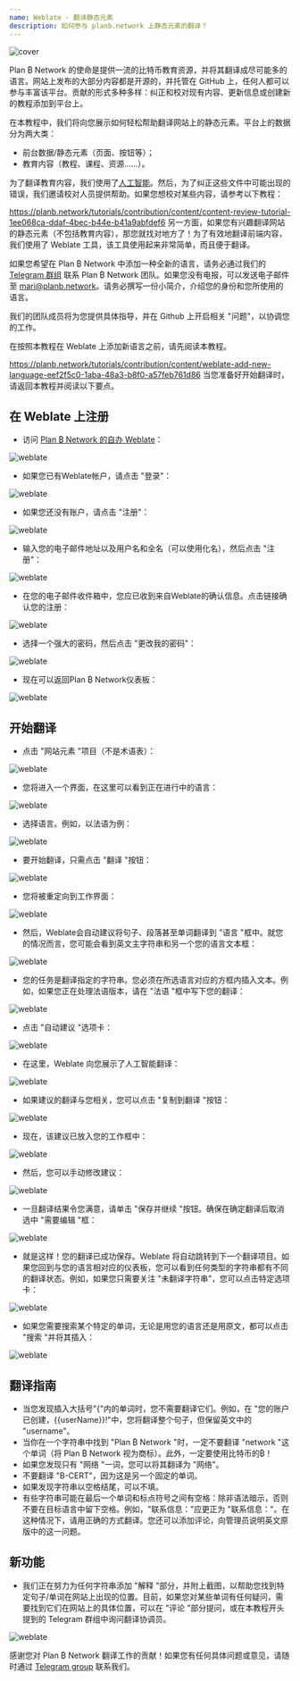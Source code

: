 ```yaml
---
name: Weblate - 翻译静态元素
description: 如何参与 planb.network 上静态元素的翻译？
---
```

![cover](assets/cover.webp)

Plan ₿ Network 的使命是提供一流的比特币教育资源，并将其翻译成尽可能多的语言。网站上发布的大部分内容都是开源的，并托管在 GitHub 上，任何人都可以参与丰富该平台。贡献的形式多种多样：纠正和校对现有内容、更新信息或创建新的教程添加到平台上。

在本教程中，我们将向您展示如何轻松帮助翻译网站上的静态元素。平台上的数据分为两大类：


- 前台数据/静态元素（页面、按钮等）；
- 教育内容（教程、课程、资源......）。

为了翻译教育内容，我们使用了[人工智能](https://github.com/Asi0Flammeus/LLM-Translator)。然后，为了纠正这些文件中可能出现的错误，我们邀请校对人员提供帮助。如果您想校对某些内容，请参考以下教程：

https://planb.network/tutorials/contribution/content/content-review-tutorial-1ee068ca-ddaf-4bec-b44e-b41a9abfdef6
另一方面，如果您有兴趣翻译网站的静态元素（不包括教育内容），那您就找对地方了！为了有效地翻译前端内容，我们使用了 Weblate 工具，该工具使用起来非常简单，而且便于翻译。

如果您希望在 Plan ₿ Network 中添加一种全新的语言，请务必通过我们的 [Telegram 群组](https://t.me/PlanBNetwork_ContentBuilder) 联系 Plan ₿ Network 团队。如果您没有电报，可以发送电子邮件至 mari@planb.network。请务必撰写一份小简介，介绍您的身份和您所使用的语言。

我们的团队成员将为您提供具体指导，并在 Github 上开启相关 "问题"，以协调您的工作。

在按照本教程在 Weblate 上添加新语言之前，请先阅读本教程。

https://planb.network/tutorials/contribution/content/weblate-add-new-language-eef2f5c0-1aba-48a3-b8f0-a57feb761d86
当您准备好开始翻译时，请返回本教程并阅读以下要点。

## 在 Weblate 上注册


- 访问 [Plan ₿ Network 的自办 Weblate](https://weblate.planb.network/)：

![weblate](assets/01.webp)


- 如果您已有Weblate帐户，请点击 "登录"：

![weblate](assets/02.webp)


- 如果您还没有账户，请点击 "注册"：

![weblate](assets/03.webp)


- 输入您的电子邮件地址以及用户名和全名（可以使用化名），然后点击 "注册"：

![weblate](assets/04.webp)


- 在您的电子邮件收件箱中，您应已收到来自Weblate的确认信息。点击链接确认您的注册：

![weblate](assets/05.webp)


- 选择一个强大的密码，然后点击 "更改我的密码"：

![weblate](assets/06.webp)


- 现在可以返回Plan ₿ Network仪表板：

![weblate](assets/07.webp)

## 开始翻译


- 点击 "网站元素 "项目（不是术语表）：

![weblate](assets/08.webp)


- 您将进入一个界面，在这里可以看到正在进行中的语言：

![weblate](assets/09.webp)


- 选择语言。例如，以法语为例：

![weblate](assets/10.webp)


- 要开始翻译，只需点击 "翻译 "按钮：

![weblate](assets/11.webp)


- 您将被重定向到工作界面：

![weblate](assets/12.webp)


- 然后，Weblate会自动建议将句子、段落甚至单词翻译到 "语言 "框中。就您的情况而言，您可能会看到英文主字符串和另一个您的语言文本框：

![weblate](assets/13.webp)


- 您的任务是翻译指定的字符串。您必须在所选语言对应的方框内插入文本。例如，如果您正在处理法语版本，请在 "法语 "框中写下您的翻译：

![weblate](assets/14.webp)


- 点击 "自动建议 "选项卡：

![weblate](assets/15.webp)


- 在这里，Weblate 向您展示了人工智能翻译：

![weblate](assets/16.webp)


- 如果建议的翻译与您相关，您可以点击 "复制到翻译 "按钮：

![weblate](assets/17.webp)


- 现在，该建议已放入您的工作框中：

![weblate](assets/18.webp)


- 然后，您可以手动修改建议：

![weblate](assets/19.webp)


- 一旦翻译结果令您满意，请单击 "保存并继续 "按钮。确保在确定翻译后取消选中 "需要编辑 "框：

![weblate](assets/20.webp)


- 就是这样！您的翻译已成功保存。Weblate 将自动跳转到下一个翻译项目。如果您回到与您的语言相对应的仪表板，您可以看到任何类型的字符串都有不同的翻译状态。例如，如果您只需要关注 "未翻译字符串"，您可以点击特定选项卡：

![weblate](assets/21.webp)


- 如果您需要搜索某个特定的单词，无论是用您的语言还是用原文，都可以点击 "搜索 "并将其插入：

![weblate](assets/22.webp)

## 翻译指南


- 当您发现插入大括号"{"内的单词时，您不需要翻译它们。例如，在 "您的账户已创建，{{userName}}!"中，您将翻译整个句子，但保留英文中的 "username"。
- 当你在一个字符串中找到 "Plan ₿ Network "时，一定不要翻译 "network "这个单词（将 Plan ₿ Network 视为商标）。此外，一定要使用比特币的₿！
- 如果您发现只有 "网络 "一词，您可以将其翻译为 "网络"。
- 不要翻译 "B-CERT"，因为这是另一个固定的单词。
- 如果发现字符串以空格结尾，可以不填。
- 有些字符串可能在最后一个单词和标点符号之间有空格：除非语法暗示，否则不要在目标语言中留下空格。例如，"联系信息："应更正为 "联系信息："。在这种情况下，请用正确的方式翻译。您还可以添加评论，向管理员说明英文原版中的这一问题。

## 新功能


- 我们正在努力为任何字符串添加 "解释 "部分，并附上截图，以帮助您找到特定句子/单词在网站上出现的位置。目前，如果您对某些单词有任何疑问，需要找到它们在网站上的具体位置，可以在 "评论 "部分提问，或在本教程开头提到的 Telegram 群组中询问翻译协调员。

![weblate](assets/23.webp)

感谢您对 Plan ₿ Network 翻译工作的贡献！如果您有任何具体问题或意见，请随时通过 [Telegram group](https://t.me/PlanBNetwork_ContentBuilder) 联系我们。
